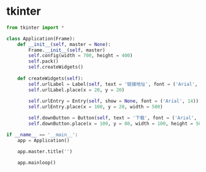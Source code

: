 <!--
 * @Description: 
 * @Version: 1.0
 * @Author: dmjcb
 * @Email:  
 * @Date: 2022-02-13 19:00:24
 * @LastEditors: dmjcb
 * @LastEditTime: 2023-04-17 15:23:29
-->

# tkinter

```py
from tkinter import *

class Application(Frame):
    def __init__(self, master = None):
        Frame.__init__(self, master)
        self.config(width = 700, height = 400)
        self.pack()
        self.createWidgets()
    
    def createWidgets(self):
        self.urlLabel = Label(self, text = '链接地址', font = ('Arial', 12))
        self.urlLabel.place(x = 20, y = 20)
        
        self.urlEntry = Entry(self, show = None, font = ('Arial', 14))
        self.urlEntry.place(x = 100, y = 20, width = 500)

        self.downButton = Button(self, text = '下载', font = ('Arial', 12), command = download)
        self.downButton.place(x = 100, y = 80, width = 100, height = 50)

if __name__ == '__main__':
    app = Application()

    app.master.title('')

    app.mainloop()
```
